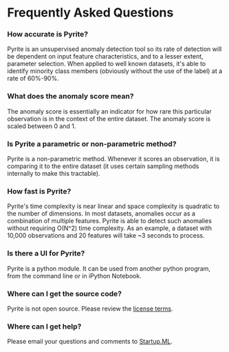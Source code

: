 # Frequently Asked Questions

### How accurate is Pyrite?
Pyrite is an unsupervised anomaly detection tool so its rate of detection will be dependent on input feature characteristics, and to a lesser extent, parameter selection.
When applied to well known datasets, it's able to identify minority class members (obviously without the use of the label) at a rate of 60%-90%.

### What does the anomaly score mean?
The anomaly score is essentially an indicator for how rare this particular observation is in the context of the entire dataset. The anomaly score is scaled between 0 and 1. 

### Is Pyrite a parametric or non-parametric method?
Pyrite is a non-parametric method. Whenever it scores an observation, it is comparing it to the entire dataset (it uses certain sampling methods internally to make this tractable).

### How fast is Pyrite?
Pyrite's time complexity is near linear and space complexity is quadratic to the number of dimensions. In most datasets, anomalies occur as a combination of multiple features. 
Pyrite is able to detect such anomalies without requiring O(N^2) time complexity. As an example, a dataset with 10,000 observations and 20 features will take ~3 seconds to process.

### Is there a UI for Pyrite?
Pyrite is a python module. It can be used from another python program, from the command line or in iPython Notebook.

### Where can I get the source code?
Pyrite is not open source.  Please review the [license terms](license.md).

### Where can I get help?
Please email your questions and comments to [Startup.ML](http://startup.ml/connect).
